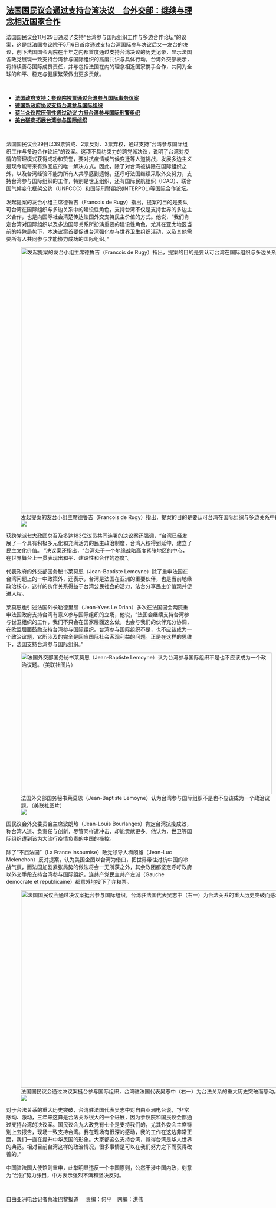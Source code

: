 <!--1638301588000-->
[法国国民议会通过支持台湾决议　台外交部：继续与理念相近国家合作](https://www.rfa.org/mandarin/yataibaodao/junshiwaijiao/cl-11302021080351.html)
------

<p></p><p>法国国民议会11月<span>29</span>日通过了支持“台湾参与国际组织工作与多边合作论坛”的议案，这是继法国参议院于5月6日首度通过支持台湾国际参与决议后又一友台的决议，创下法国国会两院在半年之内都首度通过支持台湾决议的历史记录，显示法国各政党展现一致支持台湾参与国际组织的高度共识与具体行动。台湾外交部表示，将持续善尽国际成员责任，并与包括法国在内的理念相近国家携手合作，共同为全球的和平、稳定与健康繁荣做出更多贡献。</p><p><br/></p><ul><li><a href="https://www.rfa.org/mandarin/yataibaodao/gangtai/cl-05072021132236.html"><strong>法囯政府支持：参议院投票通过台湾参与国际事务议案</strong></a></li><li><strong><a href="https://www.rfa.org/mandarin/yataibaodao/junshiwaijiao/hx1126a-11262021055413.html">德国新政府协议支持台湾参与国际组织</a></strong></li><li><strong><a href="https://www.rfa.org/mandarin/yataibaodao/gangtai/cl2-11242021103532.html">荷兰众议院压倒性通过动议 力挺台湾参与国际刑警组织</a></strong></li><li><strong><a href="https://www.rfa.org/mandarin/Xinwen/3-10242021094109.html">美台磋商拓展台湾参与国际组织</a></strong></li></ul><p><br/></p><p>法国国民议会<span>29</span>日以39票赞成、2票反对、3票弃权，通过支持“台湾参与国际组织工作与多边合作论坛”的议案。这项不具约束力的跨党派决议，说明了台湾对疫情的管理模式获得成功和赞誉，要对抗疫情或气候变迁等人道挑战，发展多边主义是现今能带来有效回应的唯一解决方式。因此，除了对台湾被排除在国际组织之外，以及台湾经验不能为所有人共享感到遗憾，还呼吁法国继续采取外交努力，支持台湾参与国际组织的工作，特别是世卫组织，还有国际民航组织（ICAO）、联合国气候变化框架公约（UNFCCC）和国际刑警组织(INTERPOL)等国际合作论坛。<span><br/><br/><span><span>发起提案的友台小组主席德鲁吉（</span></span>Francois de Rugy）指出，提案的目的是要认可台湾在国际组织与多边关系中的建设性角色，支持台湾不仅是支持世界的多边主义合作，也是向国际社会清楚传达法国外交支持民主价值的方式。他说，“我们肯定台湾对国际组织以及多边国际关系所扮演重要的建设性角色，尤其在亚太地区当前的特殊局势下，本决议案首要促进台湾强化参与世界卫生组织活动，以及其他需要所有人共同参与才能协力成功的国际组织。”</span></p><p><span><figure class="image-richtext image-inline captioned" style="width:1280px;"><img alt="发起提案的友台小组主席德鲁吉（Francois de Rugy）指出，提案的目的是要认可台湾在国际组织与多边关系中的建设性角色。（路透社图片）" height="720" src="https://www.rfa.org/mandarin/yataibaodao/junshiwaijiao/cl-11302021080351.html/2018-09-12t133929z_1189506452_rc117d8f7cf0_rtrmadp_3_france-politics-assembly.jpg/@@images/73191562-e5f9-46f8-a9f9-79739230f43c.jpeg" title="2018-09-12T133929Z_1189506452_RC117D8F7CF0_RTRMADP_3_FRANCE-POLITICS-ASSEMBLY.jpg" width="1280"/><figcaption class="image-caption">发起提案的友台小组主席德鲁吉（Francois de Rugy）指出，提案的目的是要认可台湾在国际组织与多边关系中的建设性角色。（路透社图片）</figcaption><small></small><div id="zoomattribute"><a data-caption="发起提案的友台小组主席德鲁吉（Francois de Rugy）指出，提案的目的是要认可台湾在国际组织与多边关系中的建设性角色。（路透社图片）" data-fancybox="" href="https://www.rfa.org/mandarin/yataibaodao/junshiwaijiao/cl-11302021080351.html/2018-09-12t133929z_1189506452_rc117d8f7cf0_rtrmadp_3_france-politics-assembly.jpg" id="single_image" title="发起提案的友台小组主席德鲁吉（Francois de Rugy）指出，提案的目的是要认可台湾在国际组织与多边关系中的建设性角色。（路透社图片）"><img src="/++plone++rfa-resources/img/icon-zoom.png"/></a></div></figure></span></p><p><span><span><span>获跨党派</span></span>七大政团总召及多达183位议员共同连署的决议案还强调，“台湾已经发展了一个具有积极多元化和充满活力的民主政治制度，台湾人权得到延伸，建立了民主文化价值。 ”决议案还指出，“台湾处于一个地缘战略高度紧张地区的中心，在世界舞台上一贯表现出和平、建设性和合作的态度”。</span><span><br/><br/><span><span>代表政府的外交部国务秘书莱莫恩（</span></span>Jean-Baptiste Lemoyne）除了重申法国在台湾问题上的一中政策外，还表示，台湾是法国在亚洲的重要伙伴，也是当前地缘政治核心，这样的伙伴关系得益于台湾公民社会的活力，法台分享民主价值观并促进人权。</span><span><br/><br/><span><span>莱莫恩也引述法国外长勒德里昂（</span></span>Jean-Yves Le Drian）多次在法国国会两院重申法国政府支持台湾有意义参与国际组织的立场，他说，“法囯会继续支持台湾参与世卫组织的工作，我们不只会在国家层面这么做，也会与我们的伙伴充分协调，在欧盟层面鼓励支持台湾参与国际组织。台湾参与国际组织不是，也不应该成为一个政治议题，它所涉及的完全是回应国际社会客观利益的问题。正是在这样的思维下，法囯支持台湾参与国际组织。”</span></p><p><span><figure class="image-richtext image-inline captioned" style="width:680px;"><img alt="法国外交部国务秘书莱莫恩（Jean-Baptiste Lemoyne）认为台湾参与国际组织不是也不应该成为一个政治议题。（美联社图片）" height="383" src="https://www.rfa.org/mandarin/yataibaodao/junshiwaijiao/cl-11302021080351.html/cl1130e.jpg/@@images/203f29b7-d32a-4f1b-869b-2e3ba0c04f15.jpeg" title="cl1130e.jpg" width="680"/><figcaption class="image-caption">法国外交部国务秘书莱莫恩（Jean-Baptiste Lemoyne）认为台湾参与国际组织不是也不应该成为一个政治议题。（美联社图片）</figcaption><small></small><div id="zoomattribute"><a data-caption="法国外交部国务秘书莱莫恩（Jean-Baptiste Lemoyne）认为台湾参与国际组织不是也不应该成为一个政治议题。（美联社图片）" data-fancybox="" href="https://www.rfa.org/mandarin/yataibaodao/junshiwaijiao/cl-11302021080351.html/cl1130e.jpg" id="single_image" title="法国外交部国务秘书莱莫恩（Jean-Baptiste Lemoyne）认为台湾参与国际组织不是也不应该成为一个政治议题。（美联社图片）"><img src="/++plone++rfa-resources/img/icon-zoom.png"/></a></div></figure></span></p><p><span><span><span>国民议会外交委员会主席波朗热（</span></span>Jean-Louis Bourlanges）肯定台湾抗疫成效，称台湾人道、负责任与创新，尽管同样遭冲击，却能贡献更多。他认为，世卫等国际组织遭到该为大流行疫情负责的中国的操控。</span><span><br/><br/><span><span>除了</span></span>“不屈法国”（La France insoumise）政党领导人梅朗雄（Jean-Luc Melenchon）反对提案，认为美国企图以台湾为借口，把世界带往对抗中国的冷战气氛，而法国加剧紧张局势的做法将会一无所获之外，其余政团都坚定呼吁政府以外交手段支持台湾参与国际组织，连共产党民主共产左派（Gauche democrate et republicaine）都意外地投下了弃权票。</span><span></span></p><p><span><figure class="image-richtext image-inline captioned" style="width:949px;"><img alt="法国国民议会通过决议案挺台参与国际组织，台湾驻法国代表吴志中（右一）为台法关系的重大历史突破而感动。（吴志中脸书）" height="534" src="https://www.rfa.org/mandarin/yataibaodao/junshiwaijiao/cl-11302021080351.html/1b47175c4a10361106b25312c0fbd02b.jpg/@@images/3ddcf716-bc62-4e8f-a3b2-693df8d59dc5.jpeg" title="1b47175c4a10361106b25312c0fbd02b.jpg" width="949"/><figcaption class="image-caption">法国国民议会通过决议案挺台参与国际组织，台湾驻法国代表吴志中（右一）为台法关系的重大历史突破而感动。（吴志中脸书）</figcaption><small></small><div id="zoomattribute"><a data-caption="法国国民议会通过决议案挺台参与国际组织，台湾驻法国代表吴志中（右一）为台法关系的重大历史突破而感动。（吴志中脸书）" data-fancybox="" href="https://www.rfa.org/mandarin/yataibaodao/junshiwaijiao/cl-11302021080351.html/1b47175c4a10361106b25312c0fbd02b.jpg" id="single_image" title="法国国民议会通过决议案挺台参与国际组织，台湾驻法国代表吴志中（右一）为台法关系的重大历史突破而感动。（吴志中脸书）"><img src="/++plone++rfa-resources/img/icon-zoom.png"/></a></div></figure></span></p><p><span><span><span>对于台法关系的重大历史突破，台湾驻法国代表吴志中对自由亚洲电台说，</span></span>“非常感动、激动，三年来这算是台法关系很大的一个进展，因为参议院和国民议会都通过支持台湾的决议案。国民议会九大政党有七个是支持我们的，尤其外委会主席特别上去报告，现场一致支持台湾。我在现场有很深的感动，我的工作在这边非常正面，我们一直在提升中华民国的形象。大家都这么支持台湾，觉得台湾是华人世界的典范。相对目前台湾这样的政治情况，很多事情是可以在我们努力之下而获得改善的。”<br/><br/><span><span>中国驻法国大使馆则重申，此举明显违反一个中国原则，公然干涉中国内政，刻意为</span></span>“台独”势力张目，中方表示强烈不满和坚决反对。</span></p><p><br/></p><p><span><span><span>自由亚洲电台记者蔡凌巴黎报道     责编：何平    网编：洪伟</span></span></span></p>
